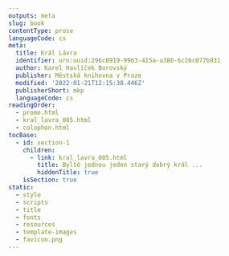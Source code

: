```yaml
---
outputs: meta
slug: book
contentType: prose
languageCode: cs
meta:
  title: Král Lávra
  identifier: urn:uuid:296c0919-9963-415a-a386-6c26c077b931
  author: Karel Havlíček Borovský
  publisher: Městská knihovna v Praze
  modified: '2022-01-21T12:15:38.446Z'
  publisherShort: mkp
  languageCode: cs
readingOrder:
  - promo.html
  - kral_lavra_005.html
  - colophon.html
tocBase:
  - id: section-1
    children:
      - link: kral_lavra_005.html
        title: Byltě jednou jeden starý dobrý král ...
        hiddenTitle: true
    isSection: true
static:
  - style
  - scripts
  - title
  - fonts
  - resources
  - template-images
  - favicon.png
---
```

